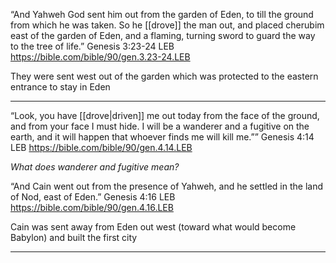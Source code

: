 “And Yahweh God sent him out from the garden of Eden, to till the ground from which he was taken. So he [[drove]] the man out, and placed cherubim east of the garden of Eden, and a flaming, turning sword to guard the way to the tree of life.”
‭‭Genesis‬ ‭3‬:‭23‬-‭24‬ ‭LEB‬‬
https://bible.com/bible/90/gen.3.23-24.LEB

They were sent west out of the garden which was protected to the eastern entrance to stay in Eden

---

“Look, you have [[drove|driven]] me out today from the face of the ground, and from your face I must hide. I will be a wanderer and a fugitive on the earth, and it will happen that whoever finds me will kill me.””
‭‭Genesis‬ ‭4‬:‭14‬ ‭LEB‬‬
https://bible.com/bible/90/gen.4.14.LEB

*What does wanderer and fugitive mean?*

“And Cain went out from the presence of Yahweh, and he settled in the land of Nod, east of Eden.”
‭‭Genesis‬ ‭4‬:‭16‬ ‭LEB‬‬
https://bible.com/bible/90/gen.4.16.LEB

Cain was  sent away from Eden out west (toward what would become Babylon) and built the first city

---

